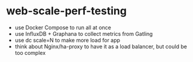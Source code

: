 web-scale-perf-testing
=================

- use Docker Compose to run all at once
- use InfluxDB + Graphana to collect metrics from Gatling
- use dc scale=N to make more load for app
- think about Nginx/ha-proxy to have it as a load balancer, but could be too complex
